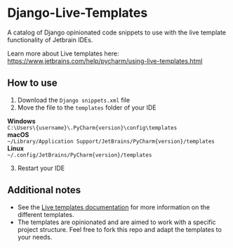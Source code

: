 # Django-Live-Templates
A catalog of Django opinionated code snippets to use with the live template functionality of Jetbrain IDEs.

Learn more about Live templates here: https://www.jetbrains.com/help/pycharm/using-live-templates.html

## How to use
1. Download the `Django snippets.xml` file
2. Move the file to the `templates` folder of your IDE  

**Windows**  
`C:\Users\{username}\.PyCharm{version}\config\templates`  
**macOS**  
`~/Library/Application Support/JetBrains/PyCharm{version}/templates`  
**Linux**  
`~/.config/JetBrains/PyCharm{version}/templates`

3. Restart your IDE

## Additional notes
- See the [Live templates documentation](https://github.com/Flexonze/Django-Live-Templates/tree/main/Live%20templates%20documentation) for more information on the different templates.
- The templates are opinionated and are aimed to work with a specific project structure. Feel free to fork this repo and adapt the templates to your needs.
